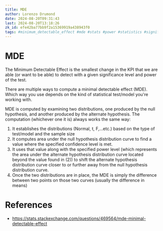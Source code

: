 ```yaml
---
title: MDE
author: Lorenzo Drumond
date: 2024-08-20T09:31:43
last: 2024-08-20T13:18:26
zk_id: efe42ba77bb9f2a15369919a438943f0
tags: #minimum_detectable_effect #mde #stats #power #statistics #significance
---
```



# MDE

The Minimum Detectable Effect is the smallest change in the KPI that we are able (or want to be able) to detect with a given significance level and power of the test.

There are multiple ways to compute a minimal detectable effect (MDE). Which way you use depends on the kind of statistical test/model you're working with.

MDE is computed by examining two distributions, one produced by the null hypothesis, and another produced by the alternate hypothesis. The computation (whichever one it is) always works the same way:

1. It establishes the distributions (Normal, t, F,...etc.) based on the type of test/model and the sample size
2. It computes area under the null hypothesis distribution curve to find a value where the specified confidence level is met.
3. It uses that value along with the specified power level (which represents the area under the alternate hypothesis distribution curve located beyond the value found in (2)) to shift the alternate hypothesis distribution curve closer to or further away from the null hypothesis distribution curve.
4. Once the two distributions are in place, the MDE is simply the difference between two points on those two curves (usually the difference in means)

# References

- https://stats.stackexchange.com/questions/469564/mde-minimal-detectable-effect
